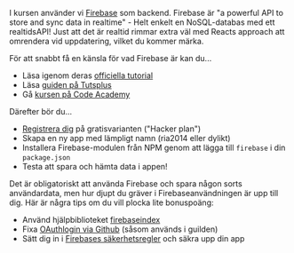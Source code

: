 
I kursen använder vi [Firebase](https://www.firebase.com/) som backend. Firebase är "a powerful API to store and sync data in realtime" - Helt enkelt en NoSQL-databas med ett realtidsAPI! Just att det är realtid rimmar extra väl med Reacts approach att omrendera vid uppdatering, vilket du kommer märka.

För att snabbt få en känsla för vad Firebase är kan du...

*    Läsa igenom deras [officiella tutorial](https://www.firebase.com/tutorial/#gettingstarted)
*    Läsa [guiden på Tutsplus](http://code.tutsplus.com/tutorials/setting-up-firebase-for-your-next-project--cms-21290)
*    Gå [kursen på Code Academy](http://www.codecademy.com/en/tracks/firebase)

Därefter bör du...

*    [Registrera dig](https://www.firebase.com/signup/) på gratisvarianten ("Hacker plan")
*    Skapa en ny app med lämpligt namn (ria2014 eller dylikt)
*    Installera Firebase-modulen från NPM genom att lägga till `firebase` i din `package.json`
*    Testa att spara och hämta data i appen!

Det är obligatoriskt att använda Firebase och spara någon sorts användardata, men hur djupt du gräver i Firebaseanvändningen är upp till dig. Här är några tips om du vill plocka lite bonuspoäng:

*    Använd hjälpbiblioteket [firebaseindex](https://github.com/Zenovations/FirebaseIndex/)
*    Fixa [OAuthlogin via Github](https://www.firebase.com/docs/web/guide/login/github.html) (såsom används i guilden)
*    Sätt dig in i [Firebases säkerhetsregler](https://www.firebase.com/docs/security/guide/) och säkra upp din app

